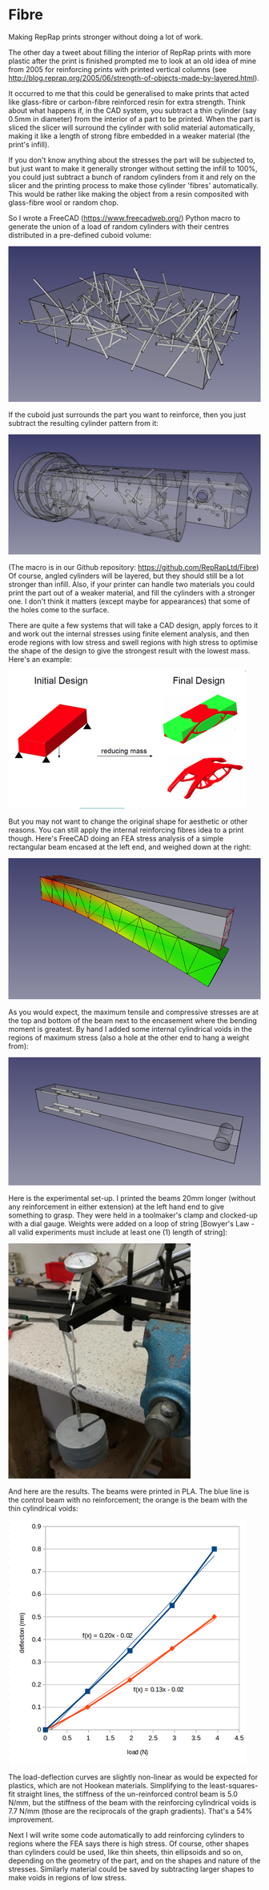 # Fibre

Making RepRap prints stronger without doing a lot of work.

The other day a tweet about filling the interior of RepRap prints with more plastic after the print is finished prompted me to look at an old idea of mine from 2005 for reinforcing prints with printed vertical columns (see http://blog.reprap.org/2005/06/strength-of-objects-made-by-layered.html).

It occurred to me that this could be generalised to make prints that acted like glass-fibre or carbon-fibre reinforced resin for extra strength.  Think about what happens if, in the CAD system, you subtract a thin cylinder (say 0.5mm in diameter) from the interior of a part to be printed.  When the part is sliced the slicer will surround the cylinder with solid material automatically, making it like a length of strong fibre embedded in a weaker material (the print's infill).

If you don't know anything about the stresses the part will be subjected to, but just want to make it generally stronger without setting the infill to 100%, you could just subtract a bunch of random cylinders from it and rely on the slicer and the printing process to make those cylinder 'fibres' automatically.  This would be rather like making the object from a resin composited with glass-fibre wool or random chop.

So I wrote a FreeCAD (https://www.freecadweb.org/) Python macro to generate the union of a load of random cylinders with their centres distributed in a pre-defined cuboid volume:

![Random fibres](Pix/ranrods.png)

If the cuboid just surrounds the part you want to reinforce, then you just subtract the resulting cylinder pattern from it:

![Reinforced part](Pix/reinforced-part.png)

(The macro is in our Github repository: https://github.com/RepRapLtd/Fibre)  Of course, angled cylinders will be layered, but they should still be a lot stronger than infill.  Also, if your printer can handle two materials you could print the part out of a weaker material, and fill the cylinders with a stronger one.  I don't think it matters (except maybe for appearances) that some of the holes come to the surface.

There are quite a few systems that will take a CAD design, apply forces to it and work out the internal stresses using finite element analysis, and then erode regions with low stress and swell regions with high stress to optimise the shape of the design to give the strongest result with the lowest mass.  Here's an example:

![Optimised shape](Pix/fe-shape.png)

But you may not want to change the original shape for aesthetic or other reasons.  You can still apply the internal reinforcing fibres idea to a print though.  Here's FreeCAD doing an FEA stress analysis of a simple rectangular beam encased at the left end, and weighed down at the right:

![FEA Beam](Pix/FEA-beam.png)

As you would expect, the maximum tensile and compressive stresses are at the top and bottom of the beam next to the encasement where the bending moment is greatest.  By hand I added some internal cylindrical voids in the regions of maximum stress (also a hole at the other end to hang a weight from):

![Reinforced Beam](Pix/reinforced-beam.png)

Here is the experimental set-up.  I printed the beams 20mm longer (without any reinforcement in either extension) at the left hand end to give something to grasp.  They were held in a toolmaker's clamp and clocked-up with a dial gauge.  Weights were added on a loop of string [Bowyer's Law - all valid experiments must include at least one (1) length of string]:

![Beam experiment](Pix/beam-experiment-small.jpg)

And here are the results.  The beams were printed in PLA.  The blue line is the control beam with no reinforcement; the orange is the beam with the thin cylindrical voids:

![Beam results](Pix/beam-test-graph.png)

The load-deflection curves are slightly non-linear as would be expected for plastics, which are not Hookean materials.  Simplifying to the least-squares-fit straight lines, the stiffness of the un-reinforced control beam is 5.0 N/mm, but the stiffness of the beam with the reinforcing cylindrical voids is 7.7 N/mm (those are the reciprocals of the graph gradients).  That's a 54% improvement.

Next I will write some code automatically to add reinforcing cylinders to regions where the FEA says there is high stress.  Of course, other shapes than cylinders could be used, like thin sheets, thin ellipsoids and so on, depending on the geometry of the part, and on the shapes and nature of the stresses.  Similarly material could be saved by subtracting larger shapes to make voids in regions of low stress.





